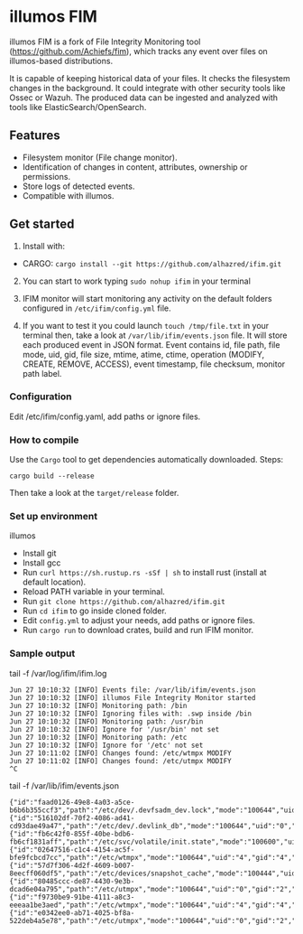 # illumos FIM

illumos FIM is a fork of File Integrity Monitoring tool (https://github.com/Achiefs/fim), which tracks any event over files on illumos-based distributions.

It is capable of keeping historical data of your files. It checks the filesystem changes in the background.
It could integrate with other security tools like Ossec or Wazuh.
The produced data can be ingested and analyzed with tools like ElasticSearch/OpenSearch.






## Features
- Filesystem monitor (File change monitor).
- Identification of changes in content, attributes, ownership or permissions.
- Store logs of detected events.
- Compatible with illumos.

## Get started
1. Install with:
  - CARGO: `cargo install --git https://github.com/alhazred/ifim.git`

2. You can start to work typing `sudo nohup ifim` in your terminal
3. IFIM monitor will start monitoring any activity on the default folders configured in `/etc/ifim/config.yml` file.

4. If you want to test it you could launch `touch /tmp/file.txt` in your terminal then, take a look at `/var/lib/ifim/events.json` file. It will store each produced event in JSON format.
   Event contains id, file path, file mode, uid, gid, file size, mtime, atime, ctime, operation (MODIFY, CREATE, REMOVE, ACCESS), event timestamp, file checksum, monitor path label.

### Configuration
Edit /etc/ifim/config.yaml, add paths or ignore files.

### How to compile
Use the `Cargo` tool to get dependencies automatically downloaded.
Steps:
```
cargo build --release
```
Then take a look at the `target/release` folder.

### Set up environment
illumos
- Install git
- Install gcc
- Run `curl https://sh.rustup.rs -sSf | sh` to install rust (install at default location).
- Reload PATH variable in your terminal.
- Run `git clone https://github.com/alhazred/ifim.git`
- Run `cd ifim` to go inside cloned folder.
- Edit `config.yml` to adjust your needs, add paths or ignore files.
- Run `cargo run` to download crates, build and run IFIM monitor.

### Sample output
tail -f /var/log/ifim/ifim.log
```
Jun 27 10:10:32 [INFO] Events file: /var/lib/ifim/events.json
Jun 27 10:10:32 [INFO] illumos File Integrity Monitor started
Jun 27 10:10:32 [INFO] Monitoring path: /bin
Jun 27 10:10:32 [INFO] Ignoring files with: .swp inside /bin
Jun 27 10:10:32 [INFO] Monitoring path: /usr/bin
Jun 27 10:10:32 [INFO] Ignore for '/usr/bin' not set
Jun 27 10:10:32 [INFO] Monitoring path: /etc
Jun 27 10:10:32 [INFO] Ignore for '/etc' not set
Jun 27 10:11:02 [INFO] Changes found: /etc/wtmpx MODIFY
Jun 27 10:11:02 [INFO] Changes found: /etc/utmpx MODIFY
^C
```
tail -f /var/lib/ifim/events.json
```
{"id":"faad0126-49e8-4a03-a5ce-b6b6b355ccf3","path":"/etc/dev/.devfsadm_dev.lock","mode":"100644","uid":"0","gid":"0","filesize":"4","mtime":"1671211277","atime":"1671211277","ctime":"1671211277","operation":"MODIFY","timestamp":"1671211286106","checksum":"UNKNOWN","label":"etc"}
{"id":"516102df-70f2-4086-ad41-cd93dae49a47","path":"/etc/dev/.devlink_db","mode":"100644","uid":"0","gid":"0","filesize":"139264","mtime":"1671211277","atime":"1671211277","ctime":"1671211277","operation":"MODIFY","timestamp":"1671211286108","checksum":"UNKNOWN","label":"etc"}
{"id":"fb6c42f0-855f-40be-bdb6-fb6cf1831aff","path":"/etc/svc/volatile/init.state","mode":"100600","uid":"0","gid":"0","filesize":"412","mtime":"1671211277","atime":"1671211277","ctime":"1671211277","operation":"MODIFY","timestamp":"1671211286111","checksum":"553a0074d394b6eb0f6dbd4e9a952ebedf19580ea87880caa7ba066b2efeb3d11ca6aa9037384c0516012aab04e638b362f2f6ebc04eae5ea970319c70ed516b","label":"etc"}
{"id":"02647516-c1c4-4154-ac5f-bfe9fcbcd7cc","path":"/etc/wtmpx","mode":"100644","uid":"4","gid":"4","filesize":"219108","mtime":"1671211273","atime":"1671211273","ctime":"1671211273","operation":"MODIFY","timestamp":"1671211286113","checksum":"UNKNOWN","label":"etc"}
{"id":"57d7f306-4d2f-4609-b007-8eecff060df5","path":"/etc/devices/snapshot_cache","mode":"100444","uid":"0","gid":"0","filesize":"539028","mtime":"1671211277","atime":"1671211277","ctime":"1671211277","operation":"MODIFY","timestamp":"1671211286116","checksum":"UNKNOWN","label":"etc"}
{"id":"80485ccc-de87-4430-9e3b-dcad6e04a795","path":"/etc/utmpx","mode":"100644","uid":"0","gid":"2","filesize":"4836","mtime":"1671211273","atime":"1671211273","ctime":"1671211273","operation":"MODIFY","timestamp":"1671211286118","checksum":"UNKNOWN","label":"etc"}
{"id":"f9730be9-91be-4111-a8c3-eeeaa1be3aed","path":"/etc/wtmpx","mode":"100644","uid":"4","gid":"4","filesize":"398412","mtime":"1687860647","atime":"1687860647","ctime":"1687860647","operation":"MODIFY","timestamp":"1687860662035","checksum":"UNKNOWN","label":""}
{"id":"e0342ee0-ab71-4025-bf8a-522deb4a5e78","path":"/etc/utmpx","mode":"100644","uid":"0","gid":"2","filesize":"4092","mtime":"1687860647","atime":"1687860652","ctime":"1687860647","operation":"MODIFY","timestamp":"1687860662049","checksum":"UNKNOWN","label":""}
```
